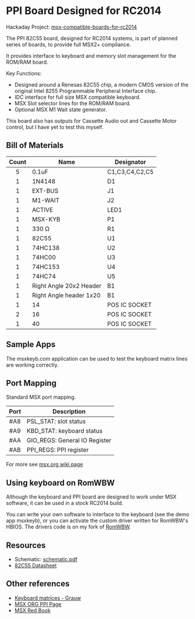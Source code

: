 # PPI Board Designed for RC2014

Hackaday Project: [msx-compatible-boards-for-rc2014](https://hackaday.io/project/175574-msx-compatible-boards-for-rc2014)

The PPI 82C55 board, designed for RC2014 systems, is part of planned series of boards, to provide full MSX2+ compliance.

It provides interface to keyboard and memory slot management for the ROM/RAM board.

Key Functions:

* Designed around a Renesas 82C55 chip, a modern CMOS version of the original Intel 8255 Programmable Peripheral Interface chip.
* IDC interface for full size MSX compatible keyboard.
* MSX Slot selector lines for the ROM/RAM board.
* Optional MSX M1 Wait state generator.

This board also has outputs for Cassette Audio out and Cassette Motor control, but I have yet to test this myself.

## Bill of Materials

|Count   | Name                    |  Designator |
|:------:|-------------------------|-------------|
| 5      | 0.1uF                   | C1,C3,C4,C2,C5 |
| 1      | 1N4148                  | D1 |
| 1      | EXT-BUS                 | J1 |
| 1      | M1-WAIT                 | J2 |
| 1      | ACTIVE                  | LED1 |
| 1      | MSX-KYB                 | P1 |
| 1      | 330 Ω                   | R1 |
| 1      | 82C55                   | U1 |
| 1      | 74HC138                 | U2 |
| 1      | 74HC00                  | U3 |
| 1      | 74HC153                 | U4 |
| 1      | 74HC74                  | U5 |
| 1      | Right Angle 20x2 Header | B1 |
| 1      | Right Angle header 1x20 | B1 |
| 1      | 14                      | POS IC SOCKET |
| 2      | 16                      | POS IC SOCKET |
| 1      | 40                      | POS IC SOCKET |

## Sample Apps

The msxkeyb.com application can be used to test the keyboard matrix lines are working correctly.

## Port Mapping

Standard MSX port mapping.

| Port |  Description
|:------:|-------------|
| #A8    | PSL_STAT: slot status |
| #A9    | KBD_STAT: keyboard status |
| #AA    | GIO_REGS: General IO Register |
| #AB    | PPI_REGS: PPI register |

For more see [msx.org wiki page](https://www.msx.org/wiki/Programmable_Peripheral_Interface)

## Using keyboard on RomWBW

Although the keyboard and PPI board are designed to work under MSX software, it can be used in a stock RC2014 build.

You can write your own software to interface to the keyboard (see the demo app msxkeyb), or you can activate the
custom driver written for RomWBW's HBIOS.  The drivers code is on my fork of [RomWBW](https://github.com/vipoo/RomWBW/tree/yellow-msx-boards).

## Resources

* Schematic: [schematic.pdf](./schematic.pdf "Schematic")
* [82C55 Datasheet](../datasheets/82c55.pdf)

## Other references

* [Keyboard matrices - Grauw](http://map.grauw.nl/articles/keymatrix.php)
* [MSX ORG PPI Page](https://www.msx.org/wiki/Programmable_Peripheral_Interface)
* [MSX Red Book](https://github.com/gseidler/The-MSX-Red-Book/blob/master/the_msx_red_book.md)
